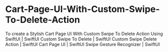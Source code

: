 # Cart-Page-UI-With-Custom-Swipe-To-Delete-Action
To create a Stylish Cart Page UI With Custom Swipe To Delete Action Using SwiftUI  | SwiftUI Custom Swipe To Delete | SwiftUI Custom Swipe Delete Action | SwiftUI Cart Page UI | SwiftUI Swipe Gesture Recognizer | SwiftUI
